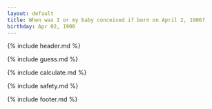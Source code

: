 ```yaml
---
layout: default
title: When was I or my baby conceived if born on April 2, 1906?
birthday: Apr 02, 1906
---
```


{% include header.md %}

{% include guess.md %}

{% include calculate.md %}

{% include safety.md %}

{% include footer.md %}



